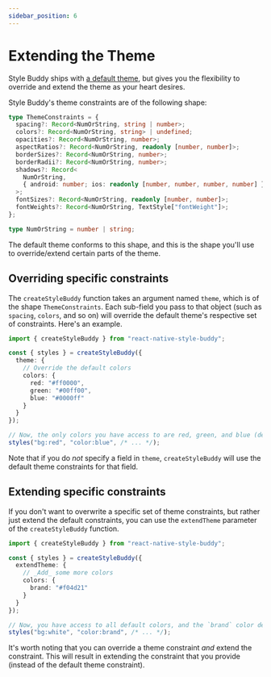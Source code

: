 ```yaml
---
sidebar_position: 6
---
```


# Extending the Theme

Style Buddy ships with [a default theme](./default-theme.md), but gives you the flexibility to override and extend the theme as your heart desires.

Style Buddy's theme constraints are of the following shape:

```ts
type ThemeConstraints = {
  spacing?: Record<NumOrString, string | number>;
  colors?: Record<NumOrString, string> | undefined;
  opacities?: Record<NumOrString, number>;
  aspectRatios?: Record<NumOrString, readonly [number, number]>;
  borderSizes?: Record<NumOrString, number>;
  borderRadii?: Record<NumOrString, number>;
  shadows?: Record<
    NumOrString,
    { android: number; ios: readonly [number, number, number, number] }
  >;
  fontSizes?: Record<NumOrString, readonly [number, number]>;
  fontWeights?: Record<NumOrString, TextStyle["fontWeight"]>;
};

type NumOrString = number | string;
```

The default theme conforms to this shape, and this is the shape you'll use to override/extend certain parts of the theme.

## Overriding specific constraints

The `createStyleBuddy` function takes an argument named `theme`, which is of the shape `ThemeConstraints`. Each sub-field you pass to that object (such as `spacing`, `colors`, and so on) will override the default theme's respective set of constraints. Here's an example.

```ts
import { createStyleBuddy } from "react-native-style-buddy";

const { styles } = createStyleBuddy({
  theme: {
    // Override the default colors
    colors: {
      red: "#ff0000",
      green: "#00ff00",
      blue: "#0000ff"
    }
  }
});

// Now, the only colors you have access to are red, green, and blue (defined above).
styles("bg:red", "color:blue", /* ... */);
```

Note that if you do _not_ specify a field in `theme`, `createStyleBuddy` will use the default theme constraints for that field.

## Extending specific constraints

If you don't want to overwrite a specific set of theme constraints, but rather just extend the default constraints, you can use the `extendTheme` parameter of the `createStyleBuddy` function.

```ts
import { createStyleBuddy } from "react-native-style-buddy";

const { styles } = createStyleBuddy({
  extendTheme: {
    // _Add_ some more colors
    colors: {
      brand: "#f04d21"
    }
  }
});

// Now, you have access to all default colors, and the `brand` color defined above
styles("bg:white", "color:brand", /* ... */);
```

It's worth noting that you can override a theme constraint _and_ extend the constraint. This will result in extending the constraint that you provide (instead of the default theme constraint).
